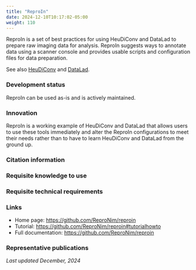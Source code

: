 ```yaml
---
title: "ReproIn"
date: 2024-12-10T10:17:02-05:00
weight: 110
---
```


ReproIn is a set of best practices for using HeuDiConv and DataLad to prepare raw imaging data for analysis.  ReproIn suggests ways to annotate data using a scanner console and provides usable scripts and configuration files for data preparation.

See also [HeuDiConv](../heudiconv/index.html) and [DataLad](../datalad/index.html).

### Development status

ReproIn can be used as-is and is actively maintained.

### Innovation

ReproIn is a working example of HeuDiConv and DataLad that allows users to use these tools immediately and alter the ReproIn configurations to meet their needs rather than to have to learn HeuDiConv and DataLad from the ground up.

### Citation information

### Requisite knowledge to use

### Requisite technical requirements

### Links

- Home page: https://github.com/ReproNim/reproin
- Tutorial: https://github.com/ReproNim/reproin#tutorialhowto
- Full documentation: https://github.com/ReproNim/reproin

### Representative publications

*Last updated December, 2024*
